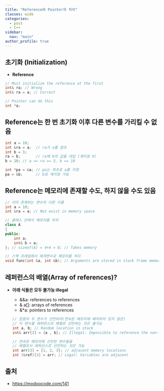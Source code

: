 ```yaml
---
title: "Reference와 Pointer의 차이"
classes: wide
categories: 
  - post
  - C++
sidebar:
  nav: "main"
author_profile: true
---
```


## 초기화 (Initialization)
- **Reference**
```c++
// Must initialize the reference at the first
int& ra; // Wrong
int& ra = a; // Correct

// Pointer can do this
int *a; 
```

## Reference는 한 번 초기화 이후 다른 변수를 가리킬 수 없음
```c++	
int a = 10;   
int &ra = a;  // ra가 a를 참조
int b = 3;    
ra = b;       // ra에 b의 값을 대입 (재지정 X)
b = 10; // a == ra == 3, b == 10

int *pa = &a; // pa는 최초로 a를 지정
pa = &b;      // b로 재지정 가능
```

## Reference는 메모리에 존재할 수도, 하지 않을 수도 있음
```c++
// 이미 존재하는 변수의 다른 이름
int a = 10;
int &ra = a; // Not exist in memory space

// 클래스 안에서 메모리를 차지
class A
{
public:
	int a;
	int& b = a;
}; // sizeof(A) = 4+4 = 8; // Takes memory

// 스택 프레임에서 매개변수로 메모리를 차지
void func(int &a, int &b); // Arguments are stored in stack frame memory 
```

## 레퍼런스의 배열(Array of references)? 
* **아래 식들은 모두 불가능 illegal**
	- &&a: references to references
	- & a[]: arrays of references
	- &*a: pointers to references

  ```c++  
  // 임읭의 두 변수가 선언되어(연속된 메모리에 배치되어 있지 않은)
  // 이 변수를 레퍼런스의 배열로 선언하는 것은 불가능
  int a, b; // Random location in stack
  int& arr[2] = {a , b}; // Illegal: Impossible to reference the non-adjacent variables

  // 연속된 메모리에 선언된 변수들을
  // 배열로서 레퍼선스로 선언하는 것은 가능
  int arr[3] = {1, 2, 3}; // adjacent memory locations
  int (&ref)[3] = arr; // Legal: Variables are adjacent
  ```

## 출처
* <https://modoocode.com/141>